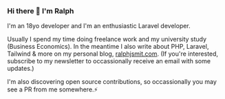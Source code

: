 ### Hi there 👋 I'm Ralph

I'm an 18yo developer and I'm an enthusiastic Laravel developer.

Usually I spend my time doing freelance work and my university study (Business Economics).
In the meantime I also write about PHP, Laravel, Tailwind & more on my personal blog, [ralphjsmit.com](https://ralphjsmit.com). (If you're interested, subscribe to my newsletter to occassionally receive an email with some updates.)

I'm also discovering open source contributions, so occassionally you may see a PR from me somewhere.⚡️



<!--
**ralphjsmit/ralphjsmit** is a ✨ _special_ ✨ repository because its `README.md` (this file) appears on your GitHub profile.

Here are some ideas to get you started:

- 🔭 I’m currently working on ...
- 🌱 I’m currently learning ...
- 👯 I’m looking to collaborate on ...
- 🤔 I’m looking for help with ...
- 💬 Ask me about ...
- 📫 How to reach me: ...
- 😄 Pronouns: ...
- ⚡ Fun fact: ...
-->
